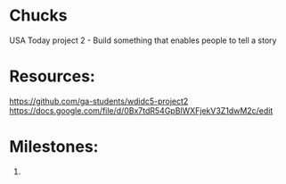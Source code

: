 # Chucks
USA Today project 2 - Build something that enables people to tell a story


# Resources:
https://github.com/ga-students/wdidc5-project2
https://docs.google.com/file/d/0Bx7tdR54GpBlWXFjekV3Z1dwM2c/edit

# Milestones:

1. 




